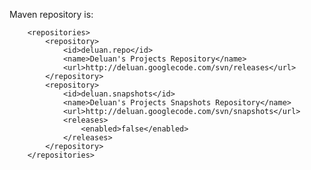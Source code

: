 
Maven repository is:

        <repositories>
            <repository>
                <id>deluan.repo</id>
                <name>Deluan's Projects Repository</name>
                <url>http://deluan.googlecode.com/svn/releases</url>
            </repository>
            <repository>
                <id>deluan.snapshots</id>
                <name>Deluan's Projects Snapshots Repository</name>
                <url>http://deluan.googlecode.com/svn/snapshots</url>
                <releases>
                    <enabled>false</enabled>
                </releases>
            </repository>
        </repositories>